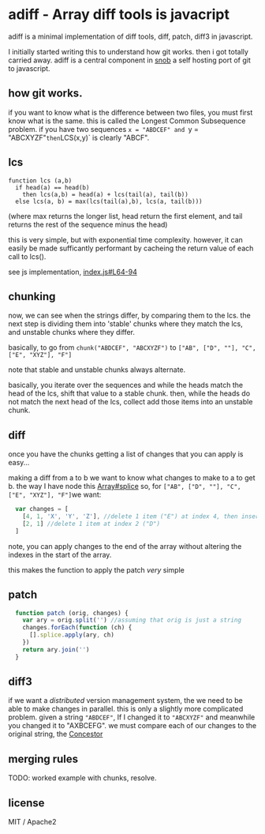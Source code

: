 # adiff - Array diff tools is javacript

adiff is a minimal implementation of diff tools, diff, patch, diff3 in javascript.

I initially started writing this to understand how git works. then i got totally carried away.
adiff is a central component in [snob](http://github.com/dominictarr/snob) a self hosting port of git to javascript.

## how git works.

if you want to know what is the difference between two files, you must first know what is the same.
this is called the Longest Common Subsequence problem. if you have two sequences `x = "ABDCEF" and `y = "ABCXYZF"` then `LCS(x,y)` is clearly "ABCF".

## lcs

```
function lcs (a,b)
  if head(a) == head(b)
    then lcs(a,b) = head(a) + lcs(tail(a), tail(b))
  else lcs(a, b) = max(lcs(tail(a),b), lcs(a, tail(b)))
```

(where max returns the longer list, head return the first element, and tail returns the rest of the sequence minus the head)

this is very simple, but with exponential time complexity.
however, it can easily be made sufficantly performant by cacheing the return value of each call to lcs().

see js implementation, [index.js#L64-94](https://github.com/dominictarr/adiff/blob/master/index.js#L63-94)

## chunking

now, we can see when the strings differ, by comparing them to the lcs. the next step is dividing them into 'stable' chunks where they match the lcs, and unstable chunks where they differ.

basically, to go from `chunk("ABDCEF", "ABCXYZF")` to 
`["AB", ["D", ""], "C", ["E", "XYZ"], "F"]`

note that stable and unstable chunks always alternate.

basically, you iterate over the sequences and while the heads match the head of the lcs, shift that value to a stable chunk.
then, while the heads do not match the next head of the lcs,
collect add those items into an unstable chunk.

## diff

once you have the chunks getting a list of changes that you can apply is easy...

making a diff from a to b we want to know what changes to make to a to get b. 
the way I have node this [Array#splice](https://developer.mozilla.org/en/JavaScript/Reference/Global_Objects/Array/splice)
so, for `["AB", ["D", ""], "C", ["E", "XYZ"], "F"]`we want:

``` js
  var changes = [
    [4, 1, 'X', 'Y', 'Z'], //delete 1 item ("E") at index 4, then insert "X", "Y", "Z"
    [2, 1] //delete 1 item at index 2 ("D")
  ]
``` 

note, you can apply changes to the end of the array without altering the indexes in the start of the array.

this makes the function to apply the patch _very_ simple

## patch

``` js
  function patch (orig, changes) {
    var ary = orig.split('') //assuming that orig is just a string
    changes.forEach(function (ch) {
      [].splice.apply(ary, ch)
    })
    return ary.join('')
  }
```

## diff3
 
if we want a _distributed_ version management system, the we need to be able to make changes in parallel.
this is only a slightly more complicated problem. given a string `"ABDCEF"`, If I changed it to `"ABCXYZF"`
and meanwhile you changed it to "AXBCEFG". we must compare each of our changes to the original string, the [Concestor](http://en.wikipedia.org/wiki/Concestor)

## merging rules

TODO: worked example with chunks, resolve.

## license

MIT / Apache2

